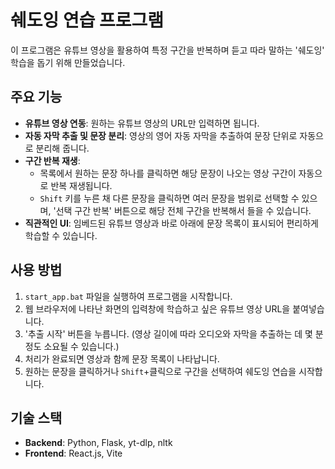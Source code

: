 # 쉐도잉 연습 프로그램

이 프로그램은 유튜브 영상을 활용하여 특정 구간을 반복하며 듣고 따라 말하는 '쉐도잉' 학습을 돕기 위해 만들었습니다.

## 주요 기능

- **유튜브 영상 연동**: 원하는 유튜브 영상의 URL만 입력하면 됩니다.
- **자동 자막 추출 및 문장 분리**: 영상의 영어 자동 자막을 추출하여 문장 단위로 자동으로 분리해 줍니다.
- **구간 반복 재생**:
    - 목록에서 원하는 문장 하나를 클릭하면 해당 문장이 나오는 영상 구간이 자동으로 반복 재생됩니다.
    - `Shift` 키를 누른 채 다른 문장을 클릭하면 여러 문장을 범위로 선택할 수 있으며, '선택 구간 반복' 버튼으로 해당 전체 구간을 반복해서 들을 수 있습니다.
- **직관적인 UI**: 임베드된 유튜브 영상과 바로 아래에 문장 목록이 표시되어 편리하게 학습할 수 있습니다.

## 사용 방법

1.  `start_app.bat` 파일을 실행하여 프로그램을 시작합니다.
2.  웹 브라우저에 나타난 화면의 입력창에 학습하고 싶은 유튜브 영상 URL을 붙여넣습니다.
3.  '추출 시작' 버튼을 누릅니다. (영상 길이에 따라 오디오와 자막을 추출하는 데 몇 분 정도 소요될 수 있습니다.)
4.  처리가 완료되면 영상과 함께 문장 목록이 나타납니다.
5.  원하는 문장을 클릭하거나 `Shift`+클릭으로 구간을 선택하여 쉐도잉 연습을 시작합니다.

## 기술 스택

- **Backend**: Python, Flask, yt-dlp, nltk
- **Frontend**: React.js, Vite
